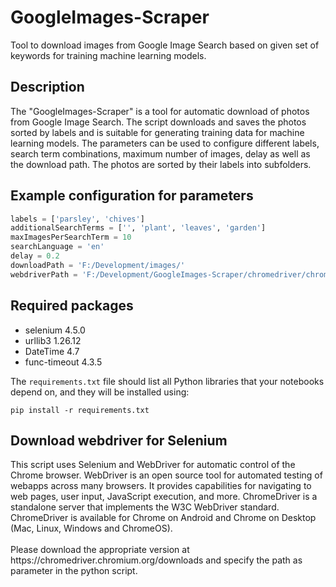 # GoogleImages-Scraper
Tool to download images from Google Image Search based on given set of keywords for training machine learning models.
<br/>
<h2>Description</h2>
The "GoogleImages-Scraper" is a tool for automatic download of photos from Google Image Search. The script downloads and saves the photos sorted by labels and is suitable for generating training data for machine learning models. The parameters can be used to configure different labels, search term combinations, maximum number of images, delay as well as the download path. The photos are sorted by their labels into subfolders.

<h2>Example configuration for parameters</h2>

```python
labels = ['parsley', 'chives']
additionalSearchTerms = ['', 'plant', 'leaves', 'garden']
maxImagesPerSearchTerm = 10
searchLanguage = 'en'
delay = 0.2
downloadPath = 'F:/Development/images/'
webdriverPath = 'F:/Development/GoogleImages-Scraper/chromedriver/chromedriver.exe'
```

<h2>Required packages</h2>

* selenium 4.5.0 
* urllib3 1.26.12 
* DateTime 4.7
* func-timeout 4.3.5

The `requirements.txt` file should list all Python libraries that your notebooks
depend on, and they will be installed using:

```
pip install -r requirements.txt
```

<h2>Download webdriver for Selenium</h2>
This script uses Selenium and WebDriver for automatic control of the Chrome browser. WebDriver is an open source tool for automated testing of webapps across many browsers. It provides capabilities for navigating to web pages, user input, JavaScript execution, and more.  ChromeDriver is a standalone server that implements the W3C WebDriver standard. ChromeDriver is available for Chrome on Android and Chrome on Desktop (Mac, Linux, Windows and ChromeOS).
<br><br>
Please download the appropriate version at https://chromedriver.chromium.org/downloads and specify the path as parameter in the python script.
